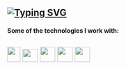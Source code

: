 [![Typing SVG](https://readme-typing-svg.herokuapp.com?color=%2318526C&size=25&center=false&lines=Welcome+to+my+github+profile!   )](https://git.io/typing-svg)
---
#### Some of the technologies I work with:
<img src="https://d1yjjnpx0p53s8.cloudfront.net/styles/logo-thumbnail/s3/082014/js1_0.png?itok=9fCD5b30" width="30px" height="35px"/>&nbsp;<img src="https://rt-ed.com/wp-content/uploads/2021/05/nodejs-logo-1.png" width="35px" height="30px"/>&nbsp;<img src="https://upload.wikimedia.org/wikipedia/commons/thumb/1/18/ISO_C%2B%2B_Logo.svg/1822px-ISO_C%2B%2B_Logo.svg.png" width="35px" height="35px"/>&nbsp;<img src="https://upload.wikimedia.org/wikipedia/commons/thumb/b/b2/Database-mysql.svg/1448px-Database-mysql.svg.png" width="35px" height="35px"/>&nbsp;<img src="https://cdn.ccdc.cam.ac.uk/content/images/products/Product-Python.png" width="35px" height="35px"/>
---

